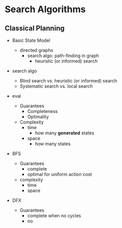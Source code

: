# Search Algorithms

## Classical Planning
+ Basic State Model
    * directed graphs
        - search algo: path-finding in graph
            + heuristic (or informed) search
+ search algo
    * Blind search vs. heuristic (or informed) search
    * Systematic search vs. local search


+ eval
    * Guarantees
        - Completeness
        - Optimality
    * Complexity
        - time
            + how many __generated__ states
        - space
            + how many states

+ BFS
    * Guarantees
        - complete
        - optimal for uniform action cost
    * complexity
        - time
        - space

+ DFX
    * Guarantees
        - complete when no cycles
        - no
